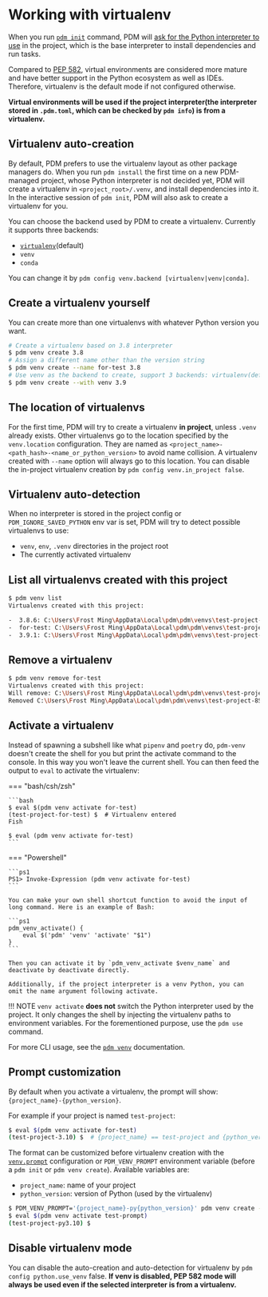 # Working with virtualenv

When you run [`pdm init`](cli_reference.md#exec-0--init) command, PDM will [ask for the Python interpreter to use](project.md#choose-a-python-interpreter) in the project, which is the base interpreter to install dependencies and run tasks.

Compared to [PEP 582](https://www.python.org/dev/peps/pep-0582/), virtual environments are considered more mature and have better support in the Python ecosystem as well as IDEs. Therefore, virtualenv is the default mode if not configured otherwise.

**Virtual environments will be used if the project interpreter(the interpreter stored in `.pdm.toml`, which can be checked by `pdm info`) is from a virtualenv.**

## Virtualenv auto-creation

By default, PDM prefers to use the virtualenv layout as other package managers do. When you run `pdm install` the first time on a new PDM-managed project, whose Python interpreter is not decided yet, PDM will create a virtualenv in `<project_root>/.venv`, and install dependencies into it. In the interactive session of `pdm init`, PDM will also ask to create a virtualenv for you.

You can choose the backend used by PDM to create a virtualenv. Currently it supports three backends:

- [`virtualenv`](https://virtualenv.pypa.io/)(default)
- `venv`
- `conda`

You can change it by `pdm config venv.backend [virtualenv|venv|conda]`.

## Create a virtualenv yourself

You can create more than one virtualenvs with whatever Python version you want.

```bash
# Create a virtualenv based on 3.8 interpreter
$ pdm venv create 3.8
# Assign a different name other than the version string
$ pdm venv create --name for-test 3.8
# Use venv as the backend to create, support 3 backends: virtualenv(default), venv, conda
$ pdm venv create --with venv 3.9
```

## The location of virtualenvs

For the first time, PDM will try to create a virtualenv **in project**, unless `.venv` already exists.
Other virtualenvs go to the location specified by the `venv.location` configuration. They are named as `<project_name>-<path_hash>-<name_or_python_version>` to avoid name collision. A virtualenv created with `--name` option will always go to this location. You can disable the in-project virtualenv creation by `pdm config venv.in_project false`.

## Virtualenv auto-detection

When no interpreter is stored in the project config or `PDM_IGNORE_SAVED_PYTHON` env var is set, PDM will try to detect possible virtualenvs to use:

- `venv`, `env`, `.venv` directories in the project root
- The currently activated virtualenv

## List all virtualenvs created with this project

```bash
$ pdm venv list
Virtualenvs created with this project:

-  3.8.6: C:\Users\Frost Ming\AppData\Local\pdm\pdm\venvs\test-project-8Sgn_62n-3.8.6
-  for-test: C:\Users\Frost Ming\AppData\Local\pdm\pdm\venvs\test-project-8Sgn_62n-for-test
-  3.9.1: C:\Users\Frost Ming\AppData\Local\pdm\pdm\venvs\test-project-8Sgn_62n-3.9.1
```

## Remove a virtualenv

```bash
$ pdm venv remove for-test
Virtualenvs created with this project:
Will remove: C:\Users\Frost Ming\AppData\Local\pdm\pdm\venvs\test-project-8Sgn_62n-for-test, continue? [y/N]:y
Removed C:\Users\Frost Ming\AppData\Local\pdm\pdm\venvs\test-project-8Sgn_62n-for-test
```

## Activate a virtualenv

Instead of spawning a subshell like what `pipenv` and `poetry` do, `pdm-venv` doesn't create the shell for you but print the activate command to the console. In this way you won't leave the current shell. You can then feed the output to `eval` to activate the virtualenv:

=== "bash/csh/zsh"

    ```bash
    $ eval $(pdm venv activate for-test)
    (test-project-for-test) $  # Virtualenv entered
    Fish

    $ eval (pdm venv activate for-test)
    ```

=== "Powershell"

    ```ps1
    PS1> Invoke-Expression (pdm venv activate for-test)
    ```

    You can make your own shell shortcut function to avoid the input of long command. Here is an example of Bash:

    ```ps1
    pdm_venv_activate() {
        eval $('pdm' 'venv' 'activate' "$1")
    }
    ```

    Then you can activate it by `pdm_venv_activate $venv_name` and deactivate by deactivate directly.

    Additionally, if the project interpreter is a venv Python, you can omit the name argument following activate.

!!! NOTE
    `venv activate` **does not** switch the Python interpreter used by the project. It only changes the shell by injecting the virtualenv paths to environment variables. For the forementioned purpose, use the `pdm use` command.

For more CLI usage, see the [`pdm venv`](cli_reference.md#exec-0--venv) documentation.

## Prompt customization

By default when you activate a virtualenv, the prompt will show: `{project_name}-{python_version}`.

For example if your project is named `test-project`:


```bash
$ eval $(pdm venv activate for-test)
(test-project-3.10) $  # {project_name} == test-project and {python_version} == 3.10
```

The format can be customized before virtualenv creation with the [`venv.prompt`](configuration.md) configuration or `PDM_VENV_PROMPT` environment variable (before a `pdm init` or `pdm venv create`).
Available variables are:

 - `project_name`: name of your project
 - `python_version`: version of Python (used by the virtualenv)

```bash
$ PDM_VENV_PROMPT='{project_name}-py{python_version}' pdm venv create --name test-prompt
$ eval $(pdm venv activate test-prompt)
(test-project-py3.10) $
```

## Disable virtualenv mode

You can disable the auto-creation and auto-detection for virtualenv by `pdm config python.use_venv` false.
**If venv is disabled, PEP 582 mode will always be used even if the selected interpreter is from a virtualenv.**
